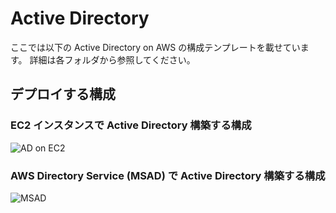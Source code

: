 # Active Directory

ここでは以下の Active Directory on AWS の構成テンプレートを載せています。
詳細は各フォルダから参照してください。

## デプロイする構成
### EC2 インスタンスで Active Directory 構築する構成
![AD on EC2](https://github.com/mirakuuu/aws-deploy-factory/assets/159740576/ac91cb8f-4a99-4e89-9300-50c359fe4c77)

### AWS Directory Service (MSAD) で Active Directory 構築する構成
![MSAD](https://github.com/mirakuuu/aws-deploy-factory/assets/159740576/518b7a08-5d78-4522-b112-0951ffff231d)



